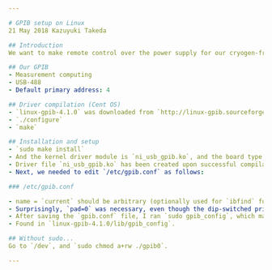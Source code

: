 ```yaml
---

# GPIB setup on Linux
21 May 2018 Kazuyuki Takeda

## Introduction
We want to make remote control over the power supply for our cryogen-free superconducting magnet (SMS80C, Cryogenics) on the console software of Opencore NMR 2. I have attempted to program on Windows for a while, but never succeeded, and gave up. Now I decided to program on Linux.

## Our GPIB
- Measurement computing
- USB-488
- Default primary address: 4

## Driver compilation (Cent OS)
- `linux-gpib-4.1.0` was downloaded from `http://linux-gpib.sourceforge.net` and extracted in an arbitrary working directory.
- `./configure`
- `make`

## Installation and setup
- `sudo make install`
- And the kernel driver module is `ni_usb_gpib.ko`, and the board type, to be described in `/etc/gpib.conf`, is `ni_usb_b`.
- Driver file `ni_usb_gpib.ko` has been created upon successful compilation. To install, I went into the directory that contains it and ran `sudo modprobe ni_usb_gpib`. To verify the driver has really been installed, I checked with `lsmod | grep gpib`.
- Next, we needed to edit `/etc/gpib.conf` as follows:

### /etc/gpib.conf

- name = `current` should be arbitrary (optionally used for `ibfind` function).
- Surprisingly, `pad=0` was necessary, even though the dip-switched primary address on the current controller was 4. And in the program coding, it was necessary to set pad to be 4. My guess is: the primary address **to be set on the operating system** is relevant to the GPIB-USB adapter (in our case, we are using a single adapter, so that the address is the youngest, i.e., zero), whereas on the software we are supposed to connect **to the device** (in our case, the magnet power supply whose address is set on the dip switch on the pear panel to be 4).
- After saving the `gpib.conf` file, I ran `sudo gpib_config`, which makes setup according to the above `gpib.conf` file.
- Found in `linux-gpib-4.1.0/lib/gpib_config`.

## Without sudo...
Go to `/dev`, and `sudo chmod a+rw ./gpib0`.

---
```

